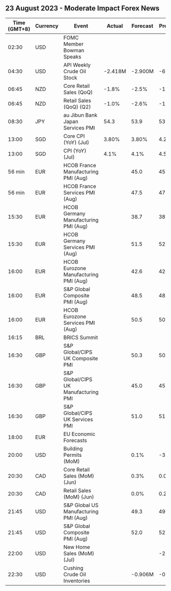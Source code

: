 ## 23 August 2023 - Moderate Impact Forex News

| Time (GMT+8) | Currency | Event | Actual | Forecast | Previous |
|------|----------|-------|--------|----------|----------|
| 02:30 | USD | FOMC Member Bowman Speaks |  |  |  |
| 04:30 | USD | API Weekly Crude Oil Stock | -2.418M | -2.900M | -6.195M |
| 06:45 | NZD | Core Retail Sales (QoQ) | -1.8% | -2.5% | -1.6% |
| 06:45 | NZD | Retail Sales (QoQ) (Q2) | -1.0% | -2.6% | -1.6% |
| 08:30 | JPY | au Jibun Bank Japan Services PMI | 54.3 | 53.9 | 53.8 |
| 13:00 | SGD | Core CPI (YoY) (Jul) | 3.80% | 3.80% | 4.20% |
| 13:00 | SGD | CPI (YoY) (Jul) | 4.1% | 4.1% | 4.5% |
| 56 min | EUR | HCOB France Manufacturing PMI (Aug) |  | 45.0 | 45.1 |
| 56 min | EUR | HCOB France Services PMI (Aug) |  | 47.5 | 47.1 |
| 15:30 | EUR | HCOB Germany Manufacturing PMI (Aug) |  | 38.7 | 38.8 |
| 15:30 | EUR | HCOB Germany Services PMI (Aug) |  | 51.5 | 52.3 |
| 16:00 | EUR | HCOB Eurozone Manufacturing PMI (Aug) |  | 42.6 | 42.7 |
| 16:00 | EUR | S&P Global Composite PMI (Aug) |  | 48.5 | 48.6 |
| 16:00 | EUR | HCOB Eurozone Services PMI (Aug) |  | 50.5 | 50.9 |
| 16:15 | BRL | BRICS Summit |  |  |  |
| 16:30 | GBP | S&P Global/CIPS UK Composite PMI |  | 50.3 | 50.8 |
| 16:30 | GBP | S&P Global/CIPS UK Manufacturing PMI |  | 45.0 | 45.3 |
| 16:30 | GBP | S&P Global/CIPS UK Services PMI |  | 51.0 | 51.5 |
| 18:00 | EUR | EU Economic Forecasts |  |  |  |
| 20:00 | USD | Building Permits (MoM) |  | 0.1% | -3.7% |
| 20:30 | CAD | Core Retail Sales (MoM) (Jun) |  | 0.3% | 0.0% |
| 20:30 | CAD | Retail Sales (MoM) (Jun) |  | 0.0% | 0.2% |
| 21:45 | USD | S&P Global US Manufacturing PMI (Aug) |  | 49.3 | 49.0 |
| 21:45 | USD | S&P Global Composite PMI (Aug) |  | 52.0 | 52.0 |
| 22:00 | USD | New Home Sales (MoM) (Jul) |  |  | -2.5% |
| 22:30 | USD | Cushing Crude Oil Inventories |  | -0.906M | -0.837M |
